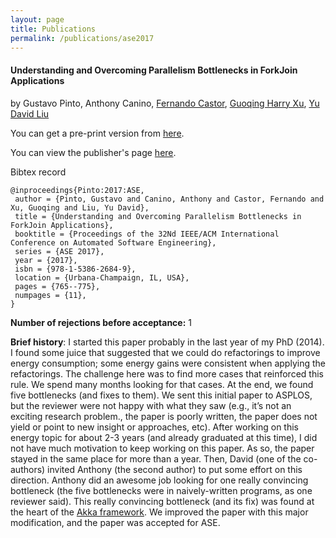 ```yaml
---
layout: page
title: Publications
permalink: /publications/ase2017
---
```


#### Understanding and Overcoming Parallelism Bottlenecks in ForkJoin Applications ####

by Gustavo Pinto, Anthony Canino, [Fernando Castor](https://sites.google.com/a/cin.ufpe.br/castor/), [Guoqing Harry Xu](http://www.ics.uci.edu/~guoqingx/), [Yu David Liu](http://www.cs.binghamton.edu/~davidl/)

You can get a pre-print version from [here](http://gustavopinto.github.io/lost+found/ase2017.pdf).

You can view the publisher's page [here](https://cacm.acm.org/magazines/2017/12/223044-energy-efficiency/fulltext).

Bibtex record
```
@inproceedings{Pinto:2017:ASE,
 author = {Pinto, Gustavo and Canino, Anthony and Castor, Fernando and Xu, Guoqing and Liu, Yu David},
 title = {Understanding and Overcoming Parallelism Bottlenecks in ForkJoin Applications},
 booktitle = {Proceedings of the 32Nd IEEE/ACM International Conference on Automated Software Engineering},
 series = {ASE 2017},
 year = {2017},
 isbn = {978-1-5386-2684-9},
 location = {Urbana-Champaign, IL, USA},
 pages = {765--775},
 numpages = {11},
}
```

**Number of rejections before acceptance:** 1

**Brief history**: I started this paper probably in the last year of my PhD (2014). I found some juice that suggested that we could do refactorings to improve energy consumption; some energy gains were consistent when applying the refactorings. The challenge here was to find more cases that reinforced this rule. We spend many months looking for that cases. At the end, we found five bottlenecks (and fixes to them). We sent this initial paper to ASPLOS, but the reviewer were not happy with what they saw (e.g., it’s not an exciting research problem., the paper is poorly written, the paper does not yield or point to new insight or approaches, etc). After working on this energy topic for about 2-3 years (and already graduated at this time), I did not have much motivation to keep working on this paper. As so, the paper stayed in the same place for more than a year. Then, David (one of the co-authors) invited Anthony (the second author) to put some effort on this direction. Anthony did an awesome job looking for one really convincing bottleneck (the five bottlenecks were in naively-written programs, as one reviewer said). This really convincing bottleneck (and its fix) was found at the heart of the [Akka framework](https://akka.io/). We improved the paper with this major modification, and the paper was accepted for ASE.
